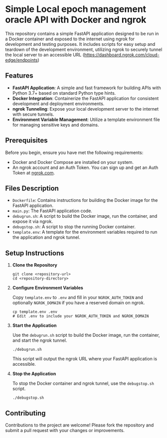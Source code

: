 # Simple Local epoch management oracle API with Docker and ngrok

This repository contains a simple FastAPI application designed to be run in a Docker container and exposed to the internet using ngrok for development and testing purposes. It includes scripts for easy setup and teardown of the development environment, utilizing ngrok to securely tunnel the local server to an accessible URL (https://dashboard.ngrok.com/cloud-edge/endpoints)



## Features

- **FastAPI Application**: A simple and fast framework for building APIs with Python 3.7+ based on standard Python type hints.
- **Docker Integration**: Containerize the FastAPI application for consistent development and deployment environments.
- **ngrok Tunneling**: Expose your local development server to the internet with secure tunnels.
- **Environment Variable Management**: Utilize a template environment file for managing sensitive keys and domains.

## Prerequisites

Before you begin, ensure you have met the following requirements:
- Docker and Docker Compose are installed on your system.
- An ngrok account and an Auth Token. You can sign up and get an Auth Token at [ngrok.com](https://ngrok.com/).

## Files Description

- `Dockerfile`: Contains instructions for building the Docker image for the FastAPI application.
- `main.py`: The FastAPI application code.
- `debugrun.sh`: A script to build the Docker image, run the container, and expose it via ngrok.
- `debugstop.sh`: A script to stop the running Docker container.
- `template.env`: A template for the environment variables required to run the application and ngrok tunnel.

## Setup Instructions

1. **Clone the Repository**

    ```
    git clone <repository-url>
    cd <repository-directory>
    ```

2. **Configure Environment Variables**

    Copy `template.env` to `.env` and fill in your `NGROK_AUTH_TOKEN` and optionally `NGROK_DOMAIN` if you have a reserved domain on ngrok.

    ```
    cp template.env .env
    # Edit .env to include your NGROK_AUTH_TOKEN and NGROK_DOMAIN
    ```

3. **Start the Application**

    Use the `debugrun.sh` script to build the Docker image, run the container, and start the ngrok tunnel.

    ```
    ./debugrun.sh
    ```

    This script will output the ngrok URL where your FastAPI application is accessible.

4. **Stop the Application**

    To stop the Docker container and ngrok tunnel, use the `debugstop.sh` script.

    ```
    ./debugstop.sh
    ```

## Contributing

Contributions to the project are welcome! Please fork the repository and submit a pull request with your changes or improvements.
